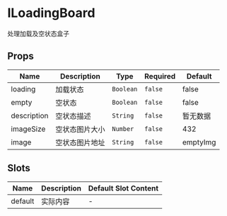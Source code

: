 # ILoadingBoard

处理加载及空状态盒子

## Props

<!-- @vuese:ILoadingBoard:props:start -->
|Name|Description|Type|Required|Default|
|---|---|---|---|---|
|loading|加载状态|`Boolean`|`false`|false|
|empty|空状态|`Boolean`|`false`|false|
|description|空状态描述|`String`|`false`|暂无数据|
|imageSize|空状态图片大小|`Number`|`false`|432|
|image|空状态图片地址|`String`|`false`|emptyImg|

<!-- @vuese:ILoadingBoard:props:end -->


## Slots

<!-- @vuese:ILoadingBoard:slots:start -->
|Name|Description|Default Slot Content|
|---|---|---|
|default|实际内容|-|

<!-- @vuese:ILoadingBoard:slots:end -->



